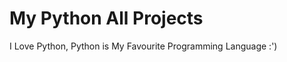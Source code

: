 <title> This is My Python All Projects </title>
<h1> My Python All Projects </h1>
<p> I Love Python, Python is My Favourite Programming Language :') </p>
